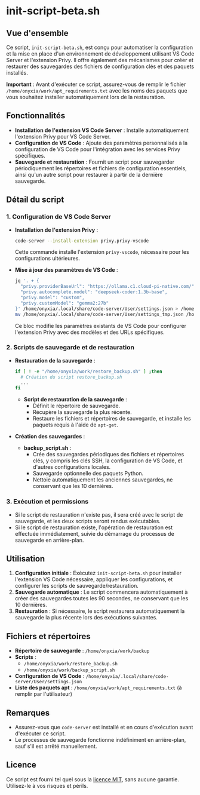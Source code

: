# init-script-beta.sh

## Vue d'ensemble
Ce script, `init-script-beta.sh`, est conçu pour automatiser la configuration et la mise en place d'un environnement de développement utilisant VS Code Server et l'extension Privy. Il offre également des mécanismes pour créer et restaurer des sauvegardes des fichiers de configuration clés et des paquets installés.

**Important** : Avant d'exécuter ce script, assurez-vous de remplir le fichier `/home/onyxia/work/apt_requirements.txt` avec les noms des paquets que vous souhaitez installer automatiquement lors de la restauration.

## Fonctionnalités
- **Installation de l'extension VS Code Server** : Installe automatiquement l'extension Privy pour VS Code Server.
- **Configuration de VS Code** : Ajoute des paramètres personnalisés à la configuration de VS Code pour l'intégration avec les services Privy spécifiques.
- **Sauvegarde et restauration** : Fournit un script pour sauvegarder périodiquement les répertoires et fichiers de configuration essentiels, ainsi qu'un autre script pour restaurer à partir de la dernière sauvegarde.

## Détail du script

### 1. Configuration de VS Code Server

- **Installation de l'extension Privy** :
  ```bash
  code-server --install-extension privy.privy-vscode
  ```
  Cette commande installe l'extension `privy-vscode`, nécessaire pour les configurations ultérieures.

- **Mise à jour des paramètres de VS Code** :
  ```bash
  jq '. + {
    "privy.providerBaseUrl": "https://ollama.c1.cloud-pi-native.com/",
    "privy.autocomplete.model": "deepseek-coder:1.3b-base",
    "privy.model": "custom",
    "privy.customModel": "gemma2:27b"
  }' /home/onyxia/.local/share/code-server/User/settings.json > /home/onyxia/.local/share/code-server/User/settings_tmp.json
  mv /home/onyxia/.local/share/code-server/User/settings_tmp.json /home/onyxia/.local/share/code-server/User/settings.json
  ```
  Ce bloc modifie les paramètres existants de VS Code pour configurer l'extension Privy avec des modèles et des URLs spécifiques.

### 2. Scripts de sauvegarde et de restauration

- **Restauration de la sauvegarde** :
  ```bash
  if [ ! -e "/home/onyxia/work/restore_backup.sh" ] ;then
    # Création du script restore_backup.sh
    ...
  fi
  ```
  - **Script de restauration de la sauvegarde** :
    - Définit le répertoire de sauvegarde.
    - Récupère la sauvegarde la plus récente.
    - Restaure les fichiers et répertoires de sauvegarde, et installe les paquets requis à l'aide de `apt-get`.

- **Création des sauvegardes** :
  - **backup_script.sh** :
    - Crée des sauvegardes périodiques des fichiers et répertoires clés, y compris les clés SSH, la configuration de VS Code, et d'autres configurations locales.
    - Sauvegarde optionnelle des paquets Python.
    - Nettoie automatiquement les anciennes sauvegardes, ne conservant que les 10 dernières.

### 3. Exécution et permissions
- Si le script de restauration n'existe pas, il sera créé avec le script de sauvegarde, et les deux scripts seront rendus exécutables.
- Si le script de restauration existe, l'opération de restauration est effectuée immédiatement, suivie du démarrage du processus de sauvegarde en arrière-plan.

## Utilisation
1. **Configuration initiale** : Exécutez `init-script-beta.sh` pour installer l'extension VS Code nécessaire, appliquer les configurations, et configurer les scripts de sauvegarde/restauration.
2. **Sauvegarde automatique** : Le script commencera automatiquement à créer des sauvegardes toutes les 90 secondes, ne conservant que les 10 dernières.
3. **Restauration** : Si nécessaire, le script restaurera automatiquement la sauvegarde la plus récente lors des exécutions suivantes.

## Fichiers et répertoires
- **Répertoire de sauvegarde** : `/home/onyxia/work/backup`
- **Scripts** :
  - `/home/onyxia/work/restore_backup.sh`
  - `/home/onyxia/work/backup_script.sh`
- **Configuration de VS Code** : `/home/onyxia/.local/share/code-server/User/settings.json`
- **Liste des paquets apt** : `/home/onyxia/work/apt_requirements.txt` (à remplir par l'utilisateur)

## Remarques
- Assurez-vous que `code-server` est installé et en cours d'exécution avant d'exécuter ce script.
- Le processus de sauvegarde fonctionne indéfiniment en arrière-plan, sauf s'il est arrêté manuellement.

## Licence
Ce script est fourni tel quel sous la [licence MIT](LICENSE), sans aucune garantie. Utilisez-le à vos risques et périls.
